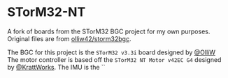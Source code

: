 # STorM32-NT
A fork of boards from the STorM32 BGC project for my own purposes. Original files are from [olliw42/storm32bgc](https://github.com/olliw42/storm32bgc/). 

The BGC for this project is the `STorM32 v3.3i` board designed by [@OlliW](https://github.com/olliw42/)
The motor controller is based off the `STorM32 NT Motor v42EC G4` designed by [@KrattWorks](https://bitbucket.org/teamkrattworks/).
The IMU is the ``
